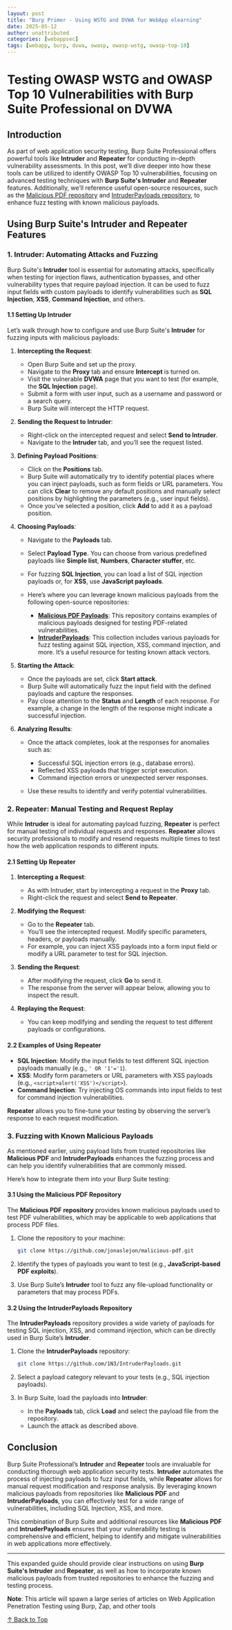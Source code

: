 ```yaml
---
layout: post
title: "Burp Primer - Using WSTG and DVWA for WebApp elearning"
date: 2025-05-12
author: unattributed
categories: [webappsec]
tags: [webapp, burp, dvwa, owasp, owasp-wstg, owasp-top-10]
---
```


# Testing OWASP WSTG and OWASP Top 10 Vulnerabilities with Burp Suite Professional on DVWA

## Introduction

As part of web application security testing, Burp Suite Professional offers powerful tools like **Intruder** and **Repeater** for conducting in-depth vulnerability assessments. In this post, we’ll dive deeper into how these tools can be utilized to identify OWASP Top 10 vulnerabilities, focusing on advanced testing techniques with **Burp Suite's Intruder** and **Repeater** features. Additionally, we’ll reference useful open-source resources, such as the [Malicious PDF repository](https://github.com/jonaslejon/malicious-pdf) and [IntruderPayloads repository](https://github.com/1N3/IntruderPayloads), to enhance fuzz testing with known malicious payloads.

## Using Burp Suite's Intruder and Repeater Features

### 1. **Intruder: Automating Attacks and Fuzzing**

Burp Suite's **Intruder** tool is essential for automating attacks, specifically when testing for injection flaws, authentication bypasses, and other vulnerability types that require payload injection. It can be used to fuzz input fields with custom payloads to identify vulnerabilities such as **SQL Injection**, **XSS**, **Command Injection**, and others.

#### 1.1 **Setting Up Intruder**

Let’s walk through how to configure and use Burp Suite's **Intruder** for fuzzing inputs with malicious payloads:

1. **Intercepting the Request**:

   * Open Burp Suite and set up the proxy.
   * Navigate to the **Proxy** tab and ensure **Intercept** is turned on.
   * Visit the vulnerable **DVWA** page that you want to test (for example, the **SQL Injection** page).
   * Submit a form with user input, such as a username and password or a search query.
   * Burp Suite will intercept the HTTP request.

2. **Sending the Request to Intruder**:

   * Right-click on the intercepted request and select **Send to Intruder**.
   * Navigate to the **Intruder** tab, and you’ll see the request listed.

3. **Defining Payload Positions**:

   * Click on the **Positions** tab.
   * Burp Suite will automatically try to identify potential places where you can inject payloads, such as form fields or URL parameters. You can click **Clear** to remove any default positions and manually select positions by highlighting the parameters (e.g., user input fields).
   * Once you’ve selected a position, click **Add** to add it as a payload position.

4. **Choosing Payloads**:

   * Navigate to the **Payloads** tab.
   * Select **Payload Type**. You can choose from various predefined payloads like **Simple list**, **Numbers**, **Character stuffer**, etc.
   * For fuzzing **SQL Injection**, you can load a list of SQL injection payloads or, for **XSS**, use **JavaScript payloads**.
   * Here’s where you can leverage known malicious payloads from the following open-source repositories:

     * **[Malicious PDF Payloads](https://github.com/jonaslejon/malicious-pdf)**: This repository contains examples of malicious payloads designed for testing PDF-related vulnerabilities.
     * **[IntruderPayloads](https://github.com/1N3/IntruderPayloads)**: This collection includes various payloads for fuzz testing against SQL injection, XSS, command injection, and more. It’s a useful resource for testing known attack vectors.

5. **Starting the Attack**:

   * Once the payloads are set, click **Start attack**.
   * Burp Suite will automatically fuzz the input field with the defined payloads and capture the responses.
   * Pay close attention to the **Status** and **Length** of each response. For example, a change in the length of the response might indicate a successful injection.

6. **Analyzing Results**:

   * Once the attack completes, look at the responses for anomalies such as:

     * Successful SQL injection errors (e.g., database errors).
     * Reflected XSS payloads that trigger script execution.
     * Command injection errors or unexpected server responses.
   * Use these results to identify and verify potential vulnerabilities.

### 2. **Repeater: Manual Testing and Request Replay**

While **Intruder** is ideal for automating payload fuzzing, **Repeater** is perfect for manual testing of individual requests and responses. **Repeater** allows security professionals to modify and resend requests multiple times to test how the web application responds to different inputs.

#### 2.1 **Setting Up Repeater**

1. **Intercepting a Request**:

   * As with Intruder, start by intercepting a request in the **Proxy** tab.
   * Right-click the request and select **Send to Repeater**.

2. **Modifying the Request**:

   * Go to the **Repeater** tab.
   * You’ll see the intercepted request. Modify specific parameters, headers, or payloads manually.
   * For example, you can inject XSS payloads into a form input field or modify a URL parameter to test for SQL injection.

3. **Sending the Request**:

   * After modifying the request, click **Go** to send it.
   * The response from the server will appear below, allowing you to inspect the result.

4. **Replaying the Request**:

   * You can keep modifying and sending the request to test different payloads or configurations.

#### 2.2 **Examples of Using Repeater**

* **SQL Injection**: Modify the input fields to test different SQL injection payloads manually (e.g., `' OR '1'='1`).
* **XSS**: Modify form parameters or URL parameters with XSS payloads (e.g., `<script>alert('XSS')</script>`).
* **Command Injection**: Try injecting OS commands into input fields to test for command injection vulnerabilities.

**Repeater** allows you to fine-tune your testing by observing the server’s response to each request modification.

### 3. **Fuzzing with Known Malicious Payloads**

As mentioned earlier, using payload lists from trusted repositories like **Malicious PDF** and **IntruderPayloads** enhances the fuzzing process and can help you identify vulnerabilities that are commonly missed.

Here’s how to integrate them into your Burp Suite testing:

#### 3.1 **Using the Malicious PDF Repository**

The **Malicious PDF repository** provides known malicious payloads used to test PDF vulnerabilities, which may be applicable to web applications that process PDF files.

1. Clone the repository to your machine:

   ```bash
   git clone https://github.com/jonaslejon/malicious-pdf.git
   ```

2. Identify the types of payloads you want to test (e.g., **JavaScript-based PDF exploits**).

3. Use Burp Suite’s **Intruder** tool to fuzz any file-upload functionality or parameters that may process PDFs.

#### 3.2 **Using the IntruderPayloads Repository**

The **IntruderPayloads** repository provides a wide variety of payloads for testing SQL injection, XSS, and command injection, which can be directly used in Burp Suite’s **Intruder**.

1. Clone the **IntruderPayloads** repository:

   ```bash
   git clone https://github.com/1N3/IntruderPayloads.git
   ```

2. Select a payload category relevant to your tests (e.g., SQL injection payloads).

3. In Burp Suite, load the payloads into **Intruder**:

   * In the **Payloads** tab, click **Load** and select the payload file from the repository.
   * Launch the attack as described above.

## Conclusion

Burp Suite Professional’s **Intruder** and **Repeater** tools are invaluable for conducting thorough web application security tests. **Intruder** automates the process of injecting payloads to fuzz input fields, while **Repeater** allows for manual request modification and response analysis. By leveraging known malicious payloads from repositories like **Malicious PDF** and **IntruderPayloads**, you can effectively test for a wide range of vulnerabilities, including SQL Injection, XSS, and more.

This combination of Burp Suite and additional resources like **Malicious PDF** and **IntruderPayloads** ensures that your vulnerability testing is comprehensive and efficient, helping to identify and mitigate vulnerabilities in web applications more effectively.

---

This expanded guide should provide clear instructions on using **Burp Suite's Intruder** and **Repeater**, as well as how to incorporate known malicious payloads from trusted repositories to enhance the fuzzing and testing process.

**Note**: This article will spawn a large series of articles on Web Application Penetration Testing using Burp, Zap, and other tools

[↑ Back to Top](#testing-owasp-wstg-and-owasp-top-10-vulnerabilities-with-burp-suite-professional-on-dvwa)